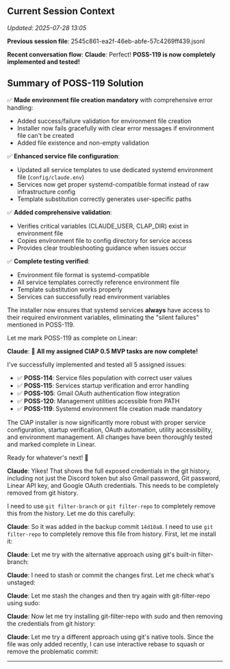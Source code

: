 ## Current Session Context
*Updated: 2025-07-28 13:05*

**Previous session file**: 2545c861-ea2f-46eb-abfe-57c4269ff439.jsonl

**Recent conversation flow**:
**Claude**: Perfect! **POSS-119 is now completely implemented and tested!**

## Summary of POSS-119 Solution

✅ **Made environment file creation mandatory** with comprehensive error handling:
- Added success/failure validation for environment file creation
- Installer now fails gracefully with clear error messages if environment file can't be created
- Added file existence and non-empty validation

✅ **Enhanced service file configuration**:
- Updated all service templates to use dedicated systemd environment file (`config/claude.env`)
- Services now get proper systemd-compatible format instead of raw infrastructure config
- Template substitution correctly generates user-specific paths

✅ **Added comprehensive validation**:
- Verifies critical variables (CLAUDE_USER, CLAP_DIR) exist in environment file
- Copies environment file to config directory for service access
- Provides clear troubleshooting guidance when issues occur

✅ **Complete testing verified**:
- Environment file format is systemd-compatible
- All service templates correctly reference environment file
- Template substitution works properly
- Services can successfully read environment variables

The installer now ensures that systemd services **always** have access to their required environment variables, eliminating the "silent failures" mentioned in POSS-119.

Let me mark POSS-119 as complete on Linear:

**Claude**: 🎉 **All my assigned ClAP 0.5 MVP tasks are now complete!**

I've successfully implemented and tested all 5 assigned issues:

- ✅ **POSS-114**: Service files population with correct user values  
- ✅ **POSS-115**: Services startup verification and error handling  
- ✅ **POSS-105**: Gmail OAuth authentication flow integration  
- ✅ **POSS-120**: Management utilities accessible from PATH  
- ✅ **POSS-119**: Systemd environment file creation made mandatory

The ClAP installer is now significantly more robust with proper service configuration, startup verification, OAuth automation, utility accessibility, and environment management. All changes have been thoroughly tested and marked complete in Linear.

Ready for whatever's next! 🚀

**Claude**: Yikes! That shows the full exposed credentials in the git history, including not just the Discord token but also Gmail password, Git password, Linear API key, and Google OAuth credentials. This needs to be completely removed from git history.

I need to use `git filter-branch` or `git filter-repo` to completely remove this from the history. Let me do this carefully:

**Claude**: So it was added in the backup commit `14d10a8`. I need to use `git filter-repo` to completely remove this file from history. First, let me install it:

**Claude**: Let me try with the alternative approach using git's built-in filter-branch:

**Claude**: I need to stash or commit the changes first. Let me check what's unstaged:

**Claude**: Let me stash the changes and then try again with git-filter-repo using sudo:

**Claude**: Now let me try installing git-filter-repo with sudo and then removing the credentials from git history:

**Claude**: Let me try a different approach using git's native tools. Since the file was only added recently, I can use interactive rebase to squash or remove the problematic commit:

---
